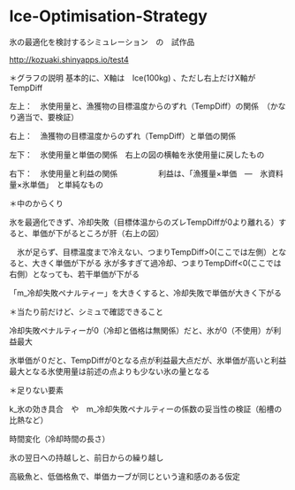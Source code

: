 # Ice-Optimisation-Strategy
氷の最適化を検討するシミュレーション　の　試作品

http://kozuaki.shinyapps.io/test4


＊グラフの説明
基本的に、X軸は　Ice(100kg) 、ただし右上だけX軸がTempDiff


左上：　氷使用量と、漁獲物の目標温度からのずれ（TempDiff）の関係　（かなり適当で、要検証）

右上：　漁獲物の目標温度からのずれ（TempDiff）と単価の関係　

左下：　氷使用量と単価の関係　右上の図の横軸を氷使用量に戻したもの

右下：　氷使用量と利益の関係
　　　　　利益は、「漁獲量×単価　―　氷資料量×氷単価」　と単純なもの

＊中のからくり

氷を最適化できず、冷却失敗（目標体温からのズレTempDiffが0より離れる）すると、単価が下がるところが肝（右上の図）

　氷が足らず、目標温度まで冷えない、つまりTempDiff>0(ここでは左側）となると、大きく単価が下がる
  氷が多すぎて過冷却、つまりTempDiff<0(ここでは右側）となっても、若干単価が下がる

「m_冷却失敗ペナルティー」を大きくすると、冷却失敗で単価が大きく下がる


＊当たり前だけど、シミュで確認できること

冷却失敗ペナルティーが0（冷却と価格は無関係）だと、氷が0（不使用）が利益最大

氷単価が０だと、TempDiffが0となる点が利益最大点だが、氷単価が高いと利益最大となる氷使用量は前述の点よりも少ない氷の量となる


＊足りない要素

k_氷の効き具合　や　m_冷却失敗ペナルティーの係数の妥当性の検証（船槽の比熱など）

時間変化（冷却時間の長さ）

氷の翌日への持越しと、前日からの繰り越し

高級魚と、低価格魚で、単価カーブが同じという違和感のある仮定


